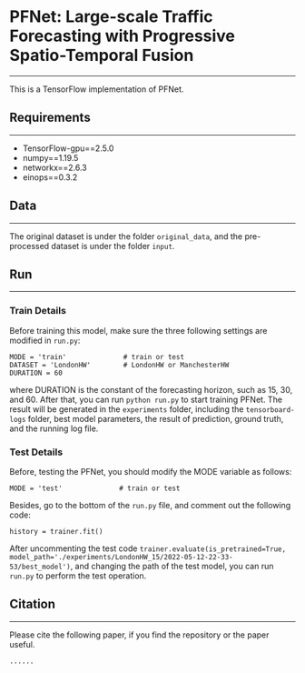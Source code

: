 # PFNet: Large-scale Traffic Forecasting with Progressive Spatio-Temporal Fusion
***
This is a TensorFlow implementation of PFNet.

## Requirements
***
* TensorFlow-gpu==2.5.0
* numpy==1.19.5
* networkx==2.6.3
* einops==0.3.2

## Data
***
The original dataset is under the folder `original_data`, and the pre-processed dataset is under the folder `input`.

## Run
***
### Train Details
Before training this model, make sure the three following settings are modified in `run.py`:

    MODE = 'train'              # train or test
    DATASET = 'LondonHW'        # LondonHW or ManchesterHW
    DURATION = 60

where DURATION is the constant of the forecasting horizon, such as 15, 30, and 60. 
After that, you can run `python run.py` to start training PFNet. The result will be generated in the `experiments` folder, including the `tensorboard-logs` folder, best model parameters, the result of prediction, ground truth, and the running log file.

### Test Details
Before, testing the PFNet, you should modify the MODE variable as follows:

    MODE = 'test'              # train or test

Besides, go to the bottom of the `run.py` file, and comment out the following code:

    history = trainer.fit()
    
After uncommenting the test code `trainer.evaluate(is_pretrained=True, model_path='./experiments/LondonHW_15/2022-05-12-22-33-53/best_model')`, and changing the path of the test model, you can run `run.py` to perform the test operation.

## Citation
***
Please cite the following paper, if you find the repository or the paper useful.

    ......
